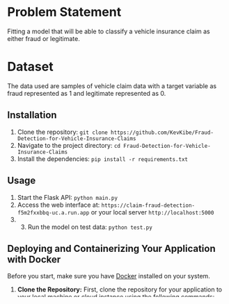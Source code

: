 # Problem Statement
Fitting a model that will be able to classify a vehicle insurance claim as either fraud or legitimate.

# Dataset
The data used are samples of vehicle claim data with a target variable as fraud represented as 1 and legitimate represented as 0.

  
## Installation
1. Clone the repository: `git clone https://github.com/KevKibe/Fraud-Detection-for-Vehicle-Insurance-Claims`
2. Navigate to the project directory: `cd Fraud-Detection-for-Vehicle-Insurance-Claims`
3. Install the dependencies: `pip install -r requirements.txt`
## Usage
1. Start the Flask API: `python main.py`
2. Access the web interface at: `https://claim-fraud-detection-f5m2fxxbbq-uc.a.run.app` or your local server `http://localhost:5000`
3. 3. Run the model on test data: `python test.py`


## Deploying and Containerizing Your Application with Docker

Before you start, make sure you have [Docker](https://www.docker.com/get-started) installed on your system. 


1. **Clone the Repository:** First, clone the repository for your application to your local machine or cloud instance using the following commands:
   ```sh
   git clone https://github.com/KevKibe/Fraud-Detection-for-Vehicle-Insurance-Claims.git
   cd Fraud-Detection-for-Vehicle-Insurance-Claims
2.**Build the Docker Image:** Replace your-app-name with a suitable name for your application.
   ```
   docker build -t your-app-name .

 ```



## To deploy on an AWS EC2 instance
- Setup an EC2 instance and SSH to the instance.Use this as a [guide](https://www.machinelearningplus.com/deployment/deploy-ml-model-aws-ec2-instance/).
- Run
   ```
  git clone https://github.com/KevKibe/Fraud-Detection-for-Vehicle-Insurance-Claims.git
  ```
- Start up [Docker](https://docs.docker.com) and run
  ```
  docker build -t dockerfile .
  ```
- run
  ```
  docker run -e PORT=8080 dockerfile
  ```
- You can now get predictions from
  ```
  http://<ec2-public-IP>:8080/predict
  ```
